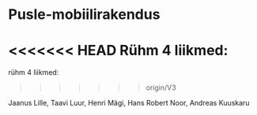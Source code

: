 # Pusle-mobiilirakendus

<<<<<<< HEAD
Rühm 4 liikmed:
=======
rühm 4 liikmed:
>>>>>>> origin/V3

Jaanus Lille, Taavi Luur, Henri Mägi, Hans Robert Noor, Andreas Kuuskaru


